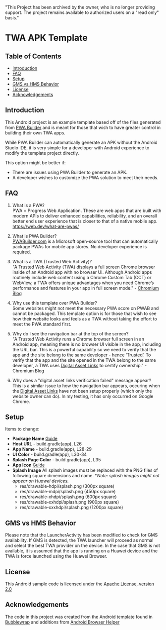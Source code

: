 "This Project has been archived by the owner, who is no longer providing support.  The project remains available to authorized users on a "read only" basis."

# TWA APK Template
## Table of Contents
- [Introduction](#introduction)
- [FAQ](#faq)
- [Setup](#setup)
- [GMS vs HMS Behavior](#gms-vs-hms-behavior)
- [License](#license)
- [Acknowledgements](#acknowledgements)

## Introduction
This Android project is an example template based off of the files generated from [PWA Builder](https://pwabuilder.com/) and is meant for those that wish to have greater control in building their own TWA apps.

While PWA Builder can automatically generate an APK without the Android Studio IDE, it is very simple for a developer with Android experience to modify the template project directly.

This option might be better if:
- There are issues using PWA Builder to generate an APK.
- A developer wishes to customize the PWA solution to meet their needs.

## FAQ

1. What is a PWA?  <br />
   PWA  = Progress Web Application. These are web apps that are built with modern APIs to deliver enhanced capabilities, reliability, and an overall better end user experience that is closer to that of a native mobile app. https://web.dev/what-are-pwas/
2. What is PWA Builder?  <br />
   [PWABuilder.com](https://www.pwabuilder.com/) is a Microsoft open-source tool that can automatically package PWAs for mobile app stores. No developer experience is required.

3. What is a TWA (Trusted Web Activity)?  <br />
   "A Trusted Web Activity (TWA) displays a full screen Chrome browser inside of an Android app with no browser UI. Although Android apps routinely include web content using a Chrome Custom Tab (CCT) or WebView, a TWA offers unique advantages when you need Chrome’s performance and features in your app in full screen mode." - [Chromium Blog](https://blog.chromium.org/2019/02/introducing-trusted-web-activity-for.html)

4. Why use this template over PWA Builder? <br />
   Some websites might not meet the necessary PWA score on PWAB and cannot be packaged. This template option is for those that wish to see how their website looks and feels as a TWA without taking the effort to meet the PWA standard first.

5. Why do I see the navigation bar at the top of the screen? <br />
   "A Trusted Web Activity runs a Chrome browser full screen in an Android app, meaning there is no browser UI visible in the app, including the URL bar. This is a powerful capability so we need to verify that the app and the site belong to the same developer - hence ‘Trusted’. To verify that the app and the site opened in the TWA belong to the same developer, a TWA uses [Digital Asset Links](https://developers.google.com/digital-asset-links/v1/getting-started) to certify ownership." - Chromium Blog

6. Why does a "digital asset links verification failed" message appear? <br />
   This is a similar issue to how the navigation bar appears, occuring when the [Digital Asset Links](https://developers.google.com/digital-asset-links/v1/getting-started) have not been setup properly (which only the website owner can do). In my testing, it has only occurred on Google Chrome.

## Setup
Items to change:
- **Package Name**
  [Guide](https://stackoverflow.com/questions/16804093/rename-package-in-android-studio)
- **Host URL** - build.gradle(app), L26
- **App Name** - build.gradle(app), L28-29
- **UI Color** - build.gradle(app), L30-34
- **Splash Page Color** - build.gradle(app), L35
- **App Icon**
  [Guide](https://stackoverflow.com/questions/26615889/how-do-you-change-the-launcher-logo-of-an-app-in-android-studio)
- **Splash Image**
  All splash images must be replaced with the PNG files of following square dimensions and name.
  **Note: splash images might not appear on Huawei devices.*
    - res/drawable-hdpi/splash.png (300px square)
    - res/drawable-mdpi/splash.png (450px square)
    - res/drawable-xhdpi/splash.png (600px square)
    - res/drawable-xxhdpi/splash.png (900px square)
    - res/drawable-xxxhdpi/splash.png (1200px square)

## GMS vs HMS Behavior

Please note that the LauncherActivity has been modified to check for GMS availability. If GMS is detected, the TWA launcher will proceed as normal and select the best TWA provider on the device. In the case that GMS is not available, it is assumed that the app is running on a Huawei device and the TWA is force launched using the Huawei Browser.

## License
This Android sample code is licensed under the  [Apache License, version 2.0](http://www.apache.org/licenses/LICENSE-2.0)

## Acknowledgements
The code in this project was created from the Android template found in [Bubblewrap](https://github.com/GoogleChromeLabs/bubblewrap) and additions from [Android Browser Helper](https://github.com/GoogleChrome/android-browser-helper)
